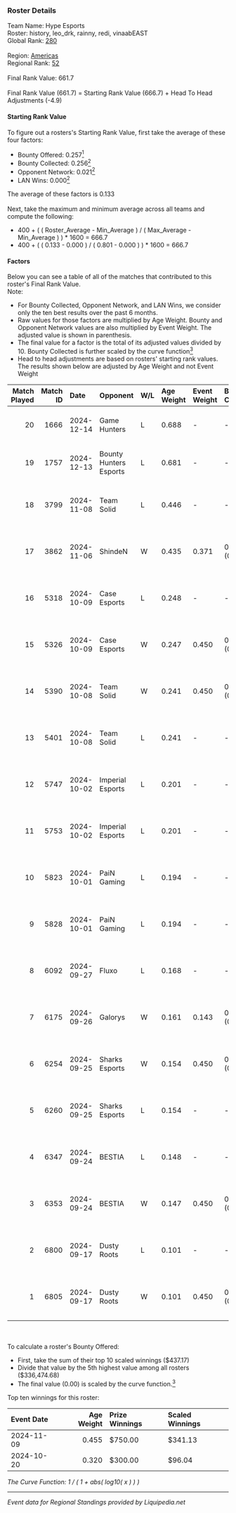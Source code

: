 ### Roster Details<br />
Team Name: Hype Esports<br />
Roster: history, leo_drk, rainny, redi, vinaabEAST<br />
Global Rank: [280](../standings_global.md)<br />
<br />
Region: [Americas]( ../standings_americas.md)<br />
Regional Rank: [52]( ../standings_americas.md)<br />
<br />
Final Rank Value:  661.7<br />
<br />
Final Rank Value (661.7) = Starting Rank Value (666.7) + Head To Head Adjustments (-4.9)<br />

#### Starting Rank Value<br />
To figure out a rosters's Starting Rank Value, first take the average of these four factors:<br />
- Bounty Offered: 0.257[<sup>1</sup>](#table2)
- Bounty Collected: 0.256[<sup>2</sup>](#table1)
- Opponent Network: 0.021[<sup>2</sup>](#table1)
- LAN Wins: 0.000[<sup>2</sup>](#table1)

The average of these factors is 0.133<br />
<br />
Next, take the maximum and minimum average across all teams and compute the following:<br />
- 400 + ( ( Roster_Average - Min_Average ) / ( Max_Average - Min_Average ) ) * 1600 = 666.7
- 400 + ( ( 0.133 - 0.000 ) / ( 0.801 - 0.000 ) ) * 1600 = 666.7


#### Factors<br />
Below you can see a table of all of the matches that contributed to this roster's Final Rank Value.<br />
Note:<br />

- For Bounty Collected, Opponent Network, and LAN Wins, we consider only the ten best results over the past 6 months.
- Raw values for those factors are multiplied by Age Weight. Bounty and Opponent Network values are also multiplied by Event Weight. The adjusted value is shown in parenthesis.
- The final value for a factor is the total of its adjusted values divided by 10. Bounty Collected is further scaled by the curve function[<sup>3</sup>](#curveFunction)
- Head to head adjustments are based on rosters' starting rank values. The results shown below are adjusted by Age Weight and not Event Weight
<span id="table1"></span><br />


| Match Played | Match ID | Date       | Opponent               | W/L | Age Weight | Event Weight | Bounty Collected | Opponent Network | LAN Wins  | H2H Adj. | Roster                                       |
| -: | -: | :- | :- | :- | :- | :- | :- | :- | :- | -: | :- |
|           20 |     1666 | 2024-12-14 | Game Hunters           | L   | 0.688      | -            | -                | -                | -         |    -9.31 | history, leo_drk, rainny, redi, vinaabEAST   |
|           19 |     1757 | 2024-12-13 | Bounty Hunters Esports | L   | 0.681      | -            | -                | -                | -         |    -9.26 | history, leo_drk, rainny, redi, vinaabEAST   |
|           18 |     3799 | 2024-11-08 | Team Solid             | L   | 0.446      | -            | -                | -                | -         |    -3.77 | history, leo_drk, MaLLby, redi, vinaabEAST   |
|           17 |     3862 | 2024-11-06 | ShindeN                | W   | 0.435      | 0.371        | 0.005 (0.001)    | 0.310 (0.050)    | 0 (0.000) |     7.92 | history, leo_drk, MaLLby, redi, vinaabEAST   |
|           16 |     5318 | 2024-10-09 | Case Esports           | L   | 0.248      | -            | -                | -                | -         |    -3.83 | history, leo_drk, MaLLby, redi, vinaabEAST   |
|           15 |     5326 | 2024-10-09 | Case Esports           | W   | 0.247      | 0.450        | 0.001 (0.000)    | 0.064 (0.007)    | 0 (0.000) |     4.04 | history, leo_drk, MaLLby, redi, vinaabEAST   |
|           14 |     5390 | 2024-10-08 | Team Solid             | W   | 0.241      | 0.450        | 0.023 (0.002)    | 0.561 (0.061)    | 0 (0.000) |     5.54 | history, leo_drk, MaLLby, redi, vinaabEAST   |
|           13 |     5401 | 2024-10-08 | Team Solid             | L   | 0.241      | -            | -                | -                | -         |    -2.07 | history, leo_drk, MaLLby, redi, vinaabEAST   |
|           12 |     5747 | 2024-10-02 | Imperial Esports       | L   | 0.201      | -            | -                | -                | -         |    -0.93 | history, leo_drk, MaLLby, redi, vinaabEAST   |
|           11 |     5753 | 2024-10-02 | Imperial Esports       | L   | 0.201      | -            | -                | -                | -         |    -0.94 | history, leo_drk, MaLLby, redi, vinaabEAST   |
|           10 |     5823 | 2024-10-01 | PaiN Gaming            | L   | 0.194      | -            | -                | -                | -         |    -0.03 | history, leo_drk, MaLLby, redi, vinaabEAST   |
|            9 |     5828 | 2024-10-01 | PaiN Gaming            | L   | 0.194      | -            | -                | -                | -         |    -0.03 | history, leo_drk, MaLLby, redi, vinaabEAST   |
|            8 |     6092 | 2024-09-27 | Fluxo                  | L   | 0.168      | -            | -                | -                | -         |    -1.05 | history, leo_drk, MaLLby, rainny, vinaabEAST |
|            7 |     6175 | 2024-09-26 | Galorys                | W   | 0.161      | 0.143        | 0.000 (0.000)    | 0.000 (0.000)    | 0 (0.000) |     1.34 | history, leo_drk, MaLLby, rainny, vinaabEAST |
|            6 |     6254 | 2024-09-25 | Sharks Esports         | W   | 0.154      | 0.450        | 0.054 (0.004)    | 0.629 (0.044)    | 0 (0.000) |     4.29 | history, leo_drk, MaLLby, redi, vinaabEAST   |
|            5 |     6260 | 2024-09-25 | Sharks Esports         | L   | 0.154      | -            | -                | -                | -         |    -0.58 | history, leo_drk, MaLLby, redi, vinaabEAST   |
|            4 |     6347 | 2024-09-24 | BESTIA                 | L   | 0.148      | -            | -                | -                | -         |    -0.97 | history, leo_drk, MaLLby, redi, vinaabEAST   |
|            3 |     6353 | 2024-09-24 | BESTIA                 | W   | 0.147      | 0.450        | 0.069 (0.005)    | 0.478 (0.032)    | 0 (0.000) |     3.71 | history, leo_drk, MaLLby, redi, vinaabEAST   |
|            2 |     6800 | 2024-09-17 | Dusty Roots            | L   | 0.101      | -            | -                | -                | -         |    -1.08 | history, leo_drk, MaLLby, redi, vinaabEAST   |
|            1 |     6805 | 2024-09-17 | Dusty Roots            | W   | 0.101      | 0.450        | 0.008 (0.000)    | 0.371 (0.017)    | 0 (0.000) |     2.11 | history, leo_drk, MaLLby, redi, vinaabEAST   |

<br />
<span id="table2"></span><br />
To calculate a roster's Bounty Offered:<br />

- First, take the sum of their top 10 scaled winnings ($437.17)
- Divide that value by the 5th highest value among all rosters ($336,474.68)
- The final value (0.00) is scaled by the curve function.[<sup>3</sup>](#curveFunction)

Top ten winnings for this roster:<br />

| Event Date | Age Weight | Prize Winnings | Scaled Winnings |
| :- | -: | :- | :- |
| 2024-11-09 |      0.455 | $750.00        | $341.13         |
| 2024-10-20 |      0.320 | $300.00        | $96.04          |


<span id="curveFunction"></span>_The Curve Function: 1 / ( 1 + abs( log10( x ) ) )_<br />

---
_Event data for Regional Standings provided by Liquipedia.net_<br />
